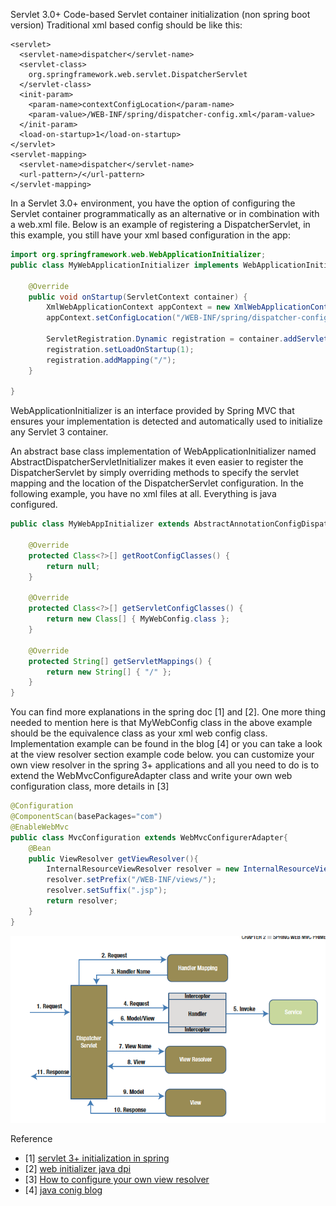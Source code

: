 Servlet 3.0+ Code-based Servlet container initialization (non spring boot version)
Traditional xml based config should be like this:
```
<servlet>
  <servlet-name>dispatcher</servlet-name>
  <servlet-class>
    org.springframework.web.servlet.DispatcherServlet
  </servlet-class>
  <init-param>
    <param-name>contextConfigLocation</param-name>
    <param-value>/WEB-INF/spring/dispatcher-config.xml</param-value>
  </init-param>
  <load-on-startup>1</load-on-startup>
</servlet>
<servlet-mapping>
  <servlet-name>dispatcher</servlet-name>
  <url-pattern>/</url-pattern>
</servlet-mapping>
```
In a Servlet 3.0+ environment, you have the option of configuring the Servlet container programmatically as an alternative or 
in combination with a web.xml file. Below is an example of registering a DispatcherServlet,
in this example, you still have your xml based configuration in the app: 
```java
import org.springframework.web.WebApplicationInitializer;
public class MyWebApplicationInitializer implements WebApplicationInitializer {

    @Override
    public void onStartup(ServletContext container) {
        XmlWebApplicationContext appContext = new XmlWebApplicationContext();
        appContext.setConfigLocation("/WEB-INF/spring/dispatcher-config.xml");

        ServletRegistration.Dynamic registration = container.addServlet("dispatcher", new DispatcherServlet(appContext));
        registration.setLoadOnStartup(1);
        registration.addMapping("/");
    }

}
```
WebApplicationInitializer is an interface provided by Spring MVC that ensures your implementation is detected and automatically 
used to initialize any Servlet 3 container.

An abstract base class implementation of WebApplicationInitializer named AbstractDispatcherServletInitializer 
makes it even easier to register the DispatcherServlet by simply overriding methods to specify the servlet mapping and the location 
of the DispatcherServlet configuration. In the following example, you have no xml files at all. Everything is java configured. 
```java
public class MyWebAppInitializer extends AbstractAnnotationConfigDispatcherServletInitializer {

    @Override
    protected Class<?>[] getRootConfigClasses() {
        return null;
    }

    @Override
    protected Class<?>[] getServletConfigClasses() {
        return new Class[] { MyWebConfig.class };
    }

    @Override
    protected String[] getServletMappings() {
        return new String[] { "/" };
    }
}
```
You can find more explanations in the spring doc [1] and [2]. One more thing needed to mention here is 
that MyWebConfig class in the above example should be the equivalence class as your xml web config class. 
Implementation example can be found in the blog [4] or you can take a look at the view resolver section example code below.
you can customize your own view resolver in the spring 3+ applications and all you need to do is to extend the WebMvcConfigureAdapter class and write your own web configuration class, more details in [3]
```java
@Configuration
@ComponentScan(basePackages="com")
@EnableWebMvc
public class MvcConfiguration extends WebMvcConfigurerAdapter{
    @Bean
    public ViewResolver getViewResolver(){
        InternalResourceViewResolver resolver = new InternalResourceViewResolver();
        resolver.setPrefix("/WEB-INF/views/");
        resolver.setSuffix(".jsp");
        return resolver;
    }
}
```
![](https://github.com/zergxyz/Notes/blob/master/Spring/mvc-flow.png)

Reference
* [1] [servlet 3+ initialization in spring](http://docs.spring.io/spring/docs/4.0.x/spring-framework-reference/html/mvc.html#mvc-container-config)
* [2] [web initializer java dpi](http://docs.spring.io/spring/docs/4.0.x/javadoc-api/org/springframework/web/WebApplicationInitializer.html)
* [3] [How to configure your own view resolver](http://stackoverflow.com/questions/14426947/viewresolver-using-java-annotation)
* [4] [java conig blog](https://rajendersaini.wordpress.com/2013/07/01/step-by-step-spring-mvc-app-using-java-config/)

